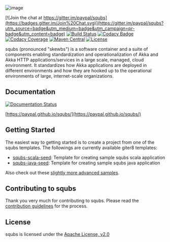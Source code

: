 ![image](docs/img/squbs-logo-transparent.png)

[![Join the chat at https://gitter.im/paypal/squbs](https://badges.gitter.im/Join%20Chat.svg)](https://gitter.im/paypal/squbs?utm_source=badge&utm_medium=badge&utm_campaign=pr-badge&utm_content=badge)
[![Build Status](https://travis-ci.org/paypal/squbs.svg?branch=master)](https://travis-ci.org/paypal/squbs)
[![Codacy Badge](https://api.codacy.com/project/badge/57368c396cb649c590e4ba678675e55c)](https://www.codacy.com/app/akara-sucharitakul/squbs)
[![Codacy Coverage](https://api.codacy.com/project/badge/coverage/57368c396cb649c590e4ba678675e55c)](https://www.codacy.com/app/akara-sucharitakul/squbs)
[![Maven Central](https://maven-badges.herokuapp.com/maven-central/org.squbs/squbs-unicomplex_2.11/badge.svg?style=flat)](http://search.maven.org/#search|ga|1|g:org.squbs)
[![License](http://img.shields.io/:license-Apache%202-red.svg)](http://www.apache.org/licenses/LICENSE-2.0.txt)

squbs (pronounced "skewbs") is a software container and a suite of components enabling standardization and operationalization of Akka and Akka HTTP applications/services in a large scale, managed, cloud environment. It standardizes how Akka applications are deployed in different environments and how they are hooked up to the operational environments of large, internet-scale organizations.

## Documentation 

[![Documentation Status](https://readthedocs.org/projects/squbs/badge/?version=latest)](https://squbs.readthedocs.io)

[https://paypal.github.io/squbs/](https://paypal.github.io/squbs/)

## Getting Started

The easiest way to getting started is to create a project from one of the squbs templates. The followings are currently available giter8 templates:

* [squbs-scala-seed](https://github.com/paypal/squbs-scala-seed.g8): Template for creating sample squbs scala application
* [squbs-java-seed](https://github.com/paypal/squbs-java-seed.g8): Template for creating sample squbs java application

Also check out these [slightly more advanced samples](https://github.com/paypal/squbs/tree/master/samples).

## Contributing to squbs

Thank you very much for contributing to squbs. Please read the [contribution guidelines](CONTRIBUTING.md) for the process.

## License

squbs is licensed under the [Apache License, v2.0](LICENSE.txt)
